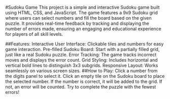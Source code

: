 #Sudoku Game
This project is a simple and interactive Sudoku game built using HTML, CSS, and JavaScript. The game features a 9x9 Sudoku grid where users can select numbers and fill the board based on the given puzzle. It provides real-time feedback by tracking and displaying the number of errors made, ensuring an engaging and educational experience for players of all skill levels.

##Features:
Interactive User Interface: Clickable tiles and numbers for easy game interaction.
Pre-filled Sudoku Board: Start with a partially filled grid, just like a real Sudoku puzzle.
Error Tracking: The game tracks incorrect moves and displays the error count.
Grid Styling: Includes horizontal and vertical bold lines to distinguish 3x3 subgrids.
Responsive Layout: Works seamlessly on various screen sizes.
##How to Play:
Click a number from the digits panel to select it.
Click an empty tile on the Sudoku board to place the selected number.
If the number is correct, it will be added to the grid. If not, an error will be counted.
Try to complete the puzzle with the fewest errors!
